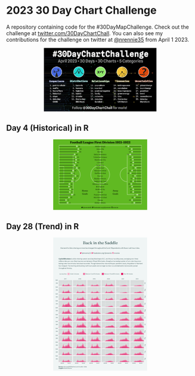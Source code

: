 # 2023 30 Day Chart Challenge

A repository containing code for the #30DayMapChallenge. Check out the challenge at [twitter.com/30DayChartChall](https://twitter.com/30DayChartChall?ref_src=twsrc%5Egoogle%7Ctwcamp%5Eserp%7Ctwgr%5Eauthor). You can also see my contributions for the challenge on twitter at [@nrennie35](https://twitter.com/nrennie35) from April 1 2023.

<p align="center">
<img src="prompts.jpg" width="60%">
</p>

## Day 4 (Historical) in R
<p align="center">
<img src="viz/04_historical.png" width="50%">
</p>

## Day 28 (Trend) in R
<p align="center">
<img src="viz/28_trend.png" width="50%">
</p>
